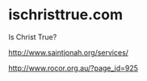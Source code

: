 # ischristtrue.com
Is Christ True?



http://www.saintjonah.org/services/

http://www.rocor.org.au/?page_id=925




<!-- 

if Christianity is true

angels are real, demons are real
satan, nephilim and their demonic spirits

dark powers and principalities, fallen angels
allowed to rule fallen men

human souls is real and immortal
in the end, Christ will throw death and satan into the lake of fire 

kingdom of man will be antichristiam, will hate Christianity and will try to destroy Christians, even those who fall from the faith, any who still have even the scent of Christianity left on them


-->




















